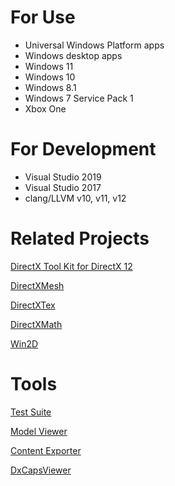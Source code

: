 # For Use
* Universal Windows Platform apps
* Windows desktop apps
* Windows 11
* Windows 10
* Windows 8.1
* Windows 7 Service Pack 1
* Xbox One

# For Development
* Visual Studio 2019
* Visual Studio 2017
* clang/LLVM v10, v11, v12

# Related Projects

[DirectX Tool Kit for DirectX 12](https://github.com/Microsoft/DirectXTK12)

[DirectXMesh](https://github.com/Microsoft/DirectXMesh)

[DirectXTex](https://github.com/Microsoft/DirectXTex)

[DirectXMath](https://github.com/Microsoft/DirectXMath)

[Win2D](https://github.com/Microsoft/Win2D)

# Tools

[Test Suite](https://github.com/walbourn/directxtktest/wiki)

[Model Viewer](https://github.com/walbourn/directxtkmodelviewer)

[Content Exporter](https://github.com/walbourn/contentexporter)

[DxCapsViewer](https://github.com/microsoft/DxCapsViewer)

